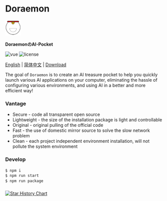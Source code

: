 # Doraemon

<img src="./assets/icon.png" style="width: 50px; height:50px; margin: 0" />

**DoraemonのAI-Pocket**

<p>
  <a>
    <img src="https://img.shields.io/badge/version-1.0.0-brightgreen.svg" alt="vue">
  </a>
  <a>
    <img src="https://img.shields.io/github/license/mashape/apistatus.svg" alt="license">
  </a>
</p>

[English](https://github.com/Ewall1106/Doraemon/blob/main/README.en.md) | [简体中文](https://github.com/Ewall1106/Doraemon/blob/main/README.md) | [Download](https://zhuzhukeji.cn/doraemon)

The goal of `Doraemon` is to create an AI treasure pocket to help you quickly launch various AI applications on your computer, eliminating the hassle of configuring various environments, and using AI in a better and more efficient way!

### Vantage

- Secure - code all transparent open source
- Lightweight - the size of the installation package is light and controllable
- Original - original pulling of the official code
- Fast - the use of domestic mirror source to solve the slow network problem
- Clean - each project independent environment installation, will not pollute the system environment

### Develop

```bash
$ npm i
$ npm run start
$ npm run package
```

###

<a href="https://star-history.com/#Ewall1106/Doraemon&Date">
  <picture>
    <source media="(prefers-color-scheme: dark)" srcset="https://api.star-history.com/svg?repos=Ewall1106/Doraemon&type=Date&theme=dark" />
    <source media="(prefers-color-scheme: light)" srcset="https://api.star-history.com/svg?repos=Ewall1106/Doraemon&type=Date" />
    <img alt="Star History Chart" src="https://api.star-history.com/svg?repos=Ewall1106/Doraemon&type=Date" />
  </picture>
</a>
